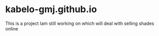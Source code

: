 # kabelo-gmj.github.io
This is a project Iam still working on which will deal with selling shades online
